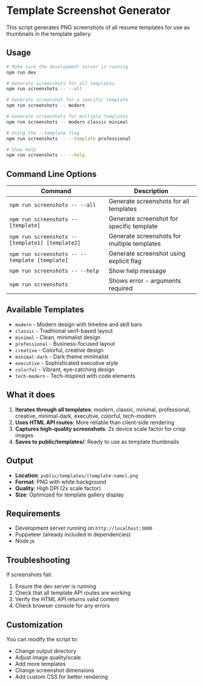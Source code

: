# Template Screenshot Generator

This script generates PNG screenshots of all resume templates for use as thumbnails in the template gallery.

## Usage

```bash
# Make sure the development server is running
npm run dev

# Generate screenshots for all templates
npm run screenshots -- --all

# Generate screenshot for a specific template
npm run screenshots -- modern

# Generate screenshots for multiple templates
npm run screenshots -- modern classic minimal

# Using the --template flag
npm run screenshots -- --template professional

# Show help
npm run screenshots -- --help
```

## Command Line Options

| Command | Description |
|---------|-------------|
| `npm run screenshots -- --all` | Generate screenshots for all templates |
| `npm run screenshots -- [template]` | Generate screenshot for specific template |
| `npm run screenshots -- [template1] [template2]` | Generate screenshots for multiple templates |
| `npm run screenshots -- --template [template]` | Generate screenshot using explicit flag |
| `npm run screenshots -- --help` | Show help message |
| `npm run screenshots` | Shows error - arguments required |

## Available Templates

- `modern` - Modern design with timeline and skill bars
- `classic` - Traditional serif-based layout
- `minimal` - Clean, minimalist design
- `professional` - Business-focused layout
- `creative` - Colorful, creative design
- `minimal-dark` - Dark theme minimalist
- `executive` - Sophisticated executive style
- `colorful` - Vibrant, eye-catching design
- `tech-modern` - Tech-inspired with code elements

## What it does

1. **Iterates through all templates**: modern, classic, minimal, professional, creative, minimal-dark, executive, colorful, tech-modern
2. **Uses HTML API routes**: More reliable than client-side rendering
3. **Captures high-quality screenshots**: 2x device scale factor for crisp images
4. **Saves to public/templates/**: Ready to use as template thumbnails

## Output

- **Location**: `public/templates/[template-name].png`
- **Format**: PNG with white background
- **Quality**: High DPI (2x scale factor)
- **Size**: Optimized for template gallery display

## Requirements

- Development server running on `http://localhost:3000`
- Puppeteer (already included in dependencies)
- Node.js

## Troubleshooting

If screenshots fail:
1. Ensure the dev server is running
2. Check that all template API routes are working
3. Verify the HTML API returns valid content
4. Check browser console for any errors

## Customization

You can modify the script to:
- Change output directory
- Adjust image quality/scale
- Add more templates
- Change screenshot dimensions
- Add custom CSS for better rendering
